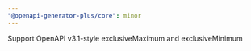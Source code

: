 ```yaml
---
"@openapi-generator-plus/core": minor
---
```


Support OpenAPI v3.1-style exclusiveMaximum and exclusiveMinimum
